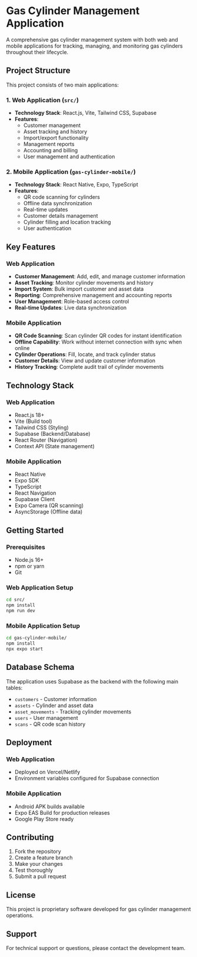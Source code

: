 # Gas Cylinder Management Application

A comprehensive gas cylinder management system with both web and mobile applications for tracking, managing, and monitoring gas cylinders throughout their lifecycle.

## Project Structure

This project consists of two main applications:

### 1. Web Application (`src/`)
- **Technology Stack**: React.js, Vite, Tailwind CSS, Supabase
- **Features**:
  - Customer management
  - Asset tracking and history
  - Import/export functionality
  - Management reports
  - Accounting and billing
  - User management and authentication

### 2. Mobile Application (`gas-cylinder-mobile/`)
- **Technology Stack**: React Native, Expo, TypeScript
- **Features**:
  - QR code scanning for cylinders
  - Offline data synchronization
  - Real-time updates
  - Customer details management
  - Cylinder filling and location tracking
  - User authentication

## Key Features

### Web Application
- **Customer Management**: Add, edit, and manage customer information
- **Asset Tracking**: Monitor cylinder movements and history
- **Import System**: Bulk import customer and asset data
- **Reporting**: Comprehensive management and accounting reports
- **User Management**: Role-based access control
- **Real-time Updates**: Live data synchronization

### Mobile Application
- **QR Code Scanning**: Scan cylinder QR codes for instant identification
- **Offline Capability**: Work without internet connection with sync when online
- **Cylinder Operations**: Fill, locate, and track cylinder status
- **Customer Details**: View and update customer information
- **History Tracking**: Complete audit trail of cylinder movements

## Technology Stack

### Web Application
- React.js 18+
- Vite (Build tool)
- Tailwind CSS (Styling)
- Supabase (Backend/Database)
- React Router (Navigation)
- Context API (State management)

### Mobile Application
- React Native
- Expo SDK
- TypeScript
- React Navigation
- Supabase Client
- Expo Camera (QR scanning)
- AsyncStorage (Offline data)

## Getting Started

### Prerequisites
- Node.js 16+ 
- npm or yarn
- Git

### Web Application Setup
```bash
cd src/
npm install
npm run dev
```

### Mobile Application Setup
```bash
cd gas-cylinder-mobile/
npm install
npx expo start
```

## Database Schema

The application uses Supabase as the backend with the following main tables:
- `customers` - Customer information
- `assets` - Cylinder and asset data
- `asset_movements` - Tracking cylinder movements
- `users` - User management
- `scans` - QR code scan history

## Deployment

### Web Application
- Deployed on Vercel/Netlify
- Environment variables configured for Supabase connection

### Mobile Application
- Android APK builds available
- Expo EAS Build for production releases
- Google Play Store ready

## Contributing

1. Fork the repository
2. Create a feature branch
3. Make your changes
4. Test thoroughly
5. Submit a pull request

## License

This project is proprietary software developed for gas cylinder management operations.

## Support

For technical support or questions, please contact the development team. 